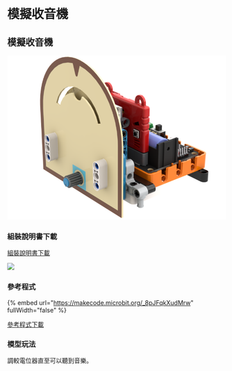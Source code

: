 # 模擬收音機

## 模擬收音機

![](../../../.gitbook/assets/调频广播.png)

### 組裝說明書下載

[組裝說明書下載](https://drive.google.com/drive/folders/1wg_edUZFrqyUONA0FJ6vFBkGArRsfnf4?usp=sharing)

![](https://kittenbothk.readthedocs.io/en/latest/_images/broadcast_wire.png)

### 參考程式

{% embed url="https://makecode.microbit.org/_8pJFqkXudMrw" fullWidth="false" %}

[參考程式下載](https://makecode.microbit.org/_frT5KTajLgvX)

### 模型玩法

調較電位器直至可以聽到音樂。
